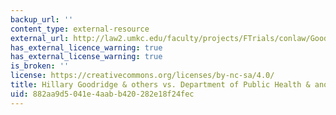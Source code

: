```yaml
---
backup_url: ''
content_type: external-resource
external_url: http://law2.umkc.edu/faculty/projects/FTrials/conlaw/Goodridge.html
has_external_licence_warning: true
has_external_license_warning: true
is_broken: ''
license: https://creativecommons.org/licenses/by-nc-sa/4.0/
title: Hillary Goodridge & others vs. Department of Public Health & another
uid: 882aa9d5-041e-4aab-b420-282e18f24fec
---
```

